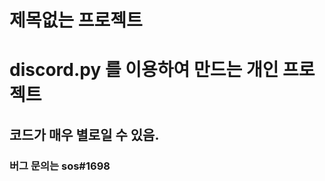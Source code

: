 제목없는 프로젝트
=================

# discord.py 를 이용하여 만드는 개인 프로젝트

## 코드가 매우 별로일 수 있음.

### 버그 문의는 sos#1698
